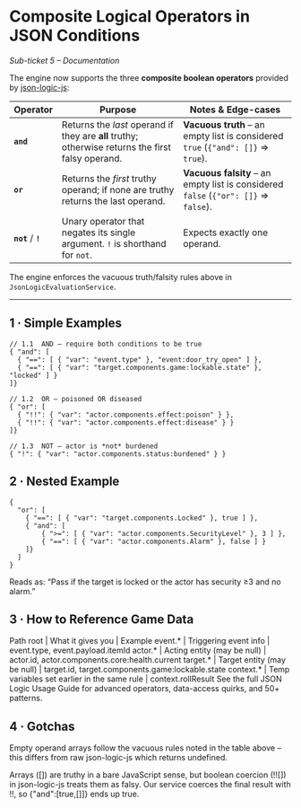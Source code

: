 # Composite Logical Operators in JSON Conditions
_Sub-ticket 5 – Documentation_

The engine now supports the three **composite boolean operators** provided by
[json-logic-js](https://github.com/jwadhams/json-logic-js):

| Operator | Purpose | Notes & Edge-cases |
|----------|---------|--------------------|
| **`and`** | Returns the _last_ operand if they are **all** truthy; otherwise returns the first falsy operand. | **Vacuous truth** – an empty list is considered `true` (`{"and": []}` ⇒ `true`). |
| **`or`**  | Returns the _first_ truthy operand; if none are truthy returns the last operand. | **Vacuous falsity** – an empty list is considered `false` (`{"or": []}` ⇒ `false`). |
| **`not`** / **`!`** | Unary operator that negates its single argument. `!` is shorthand for `not`. | Expects exactly one operand. |

The engine enforces the vacuous truth/falsity rules above in `JsonLogicEvaluationService`.

---

## 1 · Simple Examples

```jsonc
// 1.1  AND – require both conditions to be true
{ "and": [
  { "==": [ { "var": "event.type" }, "event:door_try_open" ] },
  { "==": [ { "var": "target.components.game:lockable.state" }, "locked" ] }
]}

// 1.2  OR – poisoned OR diseased
{ "or": [
  { "!!": { "var": "actor.components.effect:poison" } },
  { "!!": { "var": "actor.components.effect:disease" } }
]}

// 1.3  NOT – actor is *not* burdened
{ "!": { "var": "actor.components.status:burdened" } }
```
## 2 · Nested Example
```jsonc
{
  "or": [
    { "==": [ { "var": "target.components.Locked" }, true ] },
    { "and": [
        { ">=": [ { "var": "actor.components.SecurityLevel" }, 3 ] },
        { "==": [ { "var": "actor.components.Alarm" }, false ] }
    ]}
  ]
}
```
Reads as: “Pass if the target is locked or the actor has security ≥3 and no alarm.”

## 3 · How to Reference Game Data

Path root |	What it gives you | Example
event.* |	Triggering event info |	event.type, event.payload.itemId
actor.* |	Acting entity (may be null) |	actor.id, actor.components.core:health.current
target.* |	Target entity (may be null) |	target.id, target.components.game:lockable.state
context.* |	Temp variables set earlier in the same rule |	context.rollResult
See the full JSON Logic Usage Guide for advanced operators, data-access quirks, and 50+ patterns.

## 4 · Gotchas
Empty operand arrays follow the vacuous rules noted in the table above – this differs from raw json-logic-js which returns undefined.

Arrays ([]) are truthy in a bare JavaScript sense, but boolean coercion (!![]) in json-logic-js treats them as falsy. Our service coerces the final result with !!, so {"and":[true,[]]} ends up true.